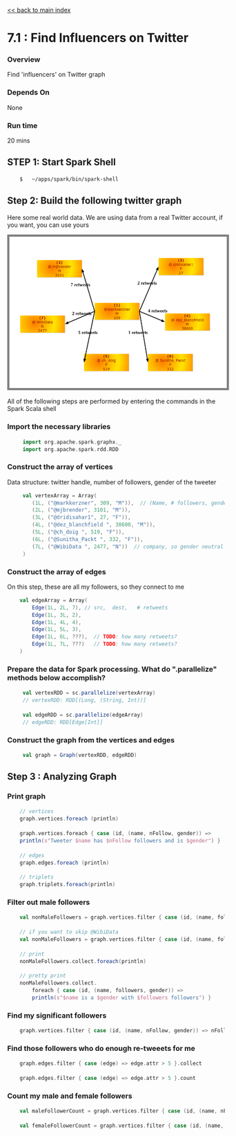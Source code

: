 <link rel='stylesheet' href='../assets/css/main.css'/>

[<< back to main index](../README.md)

# 7.1 : Find Influencers on Twitter

### Overview

Find 'influencers' on Twitter graph

### Depends On

None

### Run time

20 mins

## STEP 1: Start Spark Shell

```bash
    $   ~/apps/spark/bin/spark-shell
```

## Step 2: Build the following twitter graph

Here some real world data. We are using data from a real Twitter account, if you want, you can use yours

<img src="../assets/images/7.1a.png" style="border: 5px solid grey; max-width:100%;"/>

All of the following steps are performed by entering the commands in the Spark Scala shell

### Import the necessary libraries

```scala
     import org.apache.spark.graphx._
     import org.apache.spark.rdd.RDD
```

### Construct the array of vertices

 Data structure: twitter handle, number of followers, gender of the tweeter

```scala
     val vertexArray = Array(
        (1L, ("@markkerzner", 309, "M")),  // (Name, # followers, gender)
        (2L, ("@mjbrender", 3101, "M")),
        (3L, ("@dridisahar1", 27, "F")),
        (4L, ("@dez_blanchfield ", 38600, "M")),
        (5L, ("@ch_doig ", 519, "F")),
        (6L, ("@Sunitha_Packt ", 332, "F")),
        (7L, ("@WibiData ", 2477, "N"))  // company, so gender neutral
     )
```

### Construct the array of edges

On this step, these are all my followers, so they connect to me

```scala
    val edgeArray = Array(
        Edge(1L, 2L, 7), // src,  dest,   # retweets
        Edge(1L, 3L, 2),
        Edge(1L, 4L, 4),
        Edge(1L, 5L, 3),
        Edge(1L, 6L, ???),  // TODO: how many retweets?
        Edge(1L, 7L, ???)   // TODO: how many retweets?
    )
```


### Prepare the data for Spark processing. What do ".parallelize" methods below accomplish?

```scala
     val vertexRDD = sc.parallelize(vertexArray)
     // vertexRDD: RDD[(Long, (String, Int))]

     val edgeRDD = sc.parallelize(edgeArray)
     // edgeRDD: RDD[Edge[Int]]
```

### Construct the graph from the vertices and edges

```scala
     val graph = Graph(vertexRDD, edgeRDD)
```

## Step 3 : Analyzing Graph

### Print graph

```scala
    // vertices
    graph.vertices.foreach (println)

    graph.vertices.foreach { case (id, (name, nFollow, gender)) =>
    println(s"Tweeter $name has $nFollow followers and is $gender") }

    // edges
    graph.edges.foreach (println)

    // triplets
    graph.triplets.foreach(println)
```

### Filter out male followers

```scala
    val nonMaleFollowers = graph.vertices.filter { case (id, (name, followers, gender)) => gender != "M" }

    // if you want to skip @WibiData
    val nonMaleFollowers = graph.vertices.filter { case (id, (name, followers, gender)) => gender != "M" && id != 7 }

    // print
    nonMaleFollowers.collect.foreach(println)

    // pretty print
    nonMaleFollowers.collect.
        foreach { case (id, (name, followers, gender)) =>
        println(s"$name is a $gender with $followers followers") }
```

### Find my significant followers

```scala
    graph.vertices.filter { case (id, (name, nFollow, gender)) => nFollow > 1000 }.collect.foreach(println)
```

### Find those followers who do enough re-tweeets for me

```scala
    graph.edges.filter { case (edge) => edge.attr > 5 }.collect

    graph.edges.filter { case (edge) => edge.attr > 5 }.count
```

### Count my male and female followers

```scala
    val maleFollowerCount = graph.vertices.filter { case (id, (name, nFollow, gender)) => gender == "M" }.count

    val femaleFollowerCount = graph.vertices.filter { case (id, (name, nFollow, gender)) => gender == "F" }.count
```
